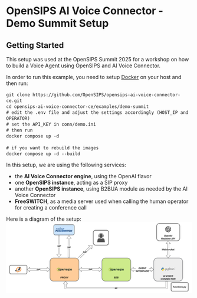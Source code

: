# OpenSIPS AI Voice Connector - Demo Summit Setup
## Getting Started

This setup was used at the OpenSIPS Summit 2025 for a workshop on
how to build a Voice Agent using OpenSIPS and AI Voice Connector.

In order to run this example, you need to
setup [Docker](https://www.docker.com/) on your host and then run:

``` shell
git clone https://github.com/OpenSIPS/opensips-ai-voice-connector-ce.git
cd opensips-ai-voice-connector-ce/examples/demo-summit
# edit the .env file and adjust the settings accordingly (HOST_IP and OPERATOR)
# set the API_KEY in conn/demo.ini
# then run
docker compose up -d

# if you want to rebuild the images
docker compose up -d --build
```

In this setup, we are using the following services:
- the **AI Voice Connector engine**, using the OpenAI flavor
- one **OpenSIPS instance**, acting as a SIP proxy
- another **OpenSIPS instance**, using B2BUA module as needed by the AI Voice Connector
- **FreeSWITCH**, as a media server used when calling the human operator for creating a conference call

Here is a diagram of the setup:
![Demo Summit Setup](./demo-summit.png)
